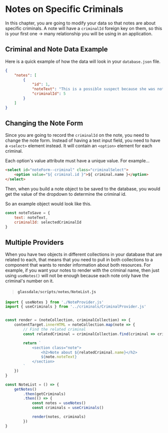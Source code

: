 # Notes on Specific Criminals

In this chapter, you are going to modify your data so that notes are about specific criminals. A note will have a `criminalId` foreign key on them, so this is your first one -> many relationship you will be using in an application.

## Criminal and Note Data Example

Here is a quick example of how the data will look in your `database.json` file.

```json
{
    "notes": [
        {
            "id": 1,
            "noteText": "This is a possible suspect because she was not incarcerated at the time and had a motive.",
            "criminalId": 5
        }
    ]
}
```

## Changing the Note Form

Since you are going to record the `criminalId` on the note, you need to change the note form. Instead of having a text input field, you need to have a `<select>` element instead. It will contain an `<option>` element for each criminal.

Each option's value attribute must have a unique value. For example...

```html
<select id="noteForm--criminal" class="criminalSelect">
    <option value="${ criminal.id }">${ criminal.name }</option>
</select>
```

Then, when you build a note object to be saved to the database, you would get the value of the dropdown to determine the criminal id.

So an example object would look like this.

```js
const noteToSave = {
    text: noteText,
    criminalId: selectedCriminalId
}
```

## Multiple Providers

When you have two objects in different collections in your database that are related to each, that means that you need to pull in both collections to a component that wants to render information about both resources. For example, if you want your notes to render with the criminal name, then just using `useNotes()` will not be enough because each note only have the criminal's number on it.

> #### `glassdale/scripts/notes/NoteList.js`

```js
import { useNotes } from './NoteProvider.js'
import { useCriminals } from '../criminals/CriminalProvider.js'


const render = (noteCollection, criminalCollection) => {
    contentTarget.innerHTML = noteCollection.map(note => {
        // Find the related criminal
        const relatedCriminal = criminalCollection.find(criminal => criminal.id === note.criminalId)

        return `
            <section class="note">
                <h2>Note about ${relatedCriminal.name}</h2>
                ${note.noteText}
            </section>
        `
    })
}

const NoteList = () => {
    getNotes()
        .then(getCriminals)
        .then(() => {
            const notes = useNotes()
            const criminals = useCriminals()

            render(notes, criminals)
        })
}
```
